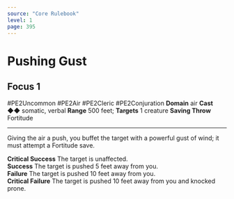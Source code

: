 ```yaml
---
source: "Core Rulebook"
level: 1
page: 395
---
```


# Pushing Gust
## Focus 1
#PE2Uncommon #PE2Air #PE2Cleric #PE2Conjuration 
**Domain** air
**Cast** ◆◆ somatic, verbal
**Range** 500 feet; **Targets** 1 creature
**Saving Throw** Fortitude

-----
Giving the air a push, you buffet the target with a powerful gust of wind; it must attempt a Fortitude save.  

**Critical Success** The target is unaffected.  
**Success** The target is pushed 5 feet away from you.  
**Failure** The target is pushed 10 feet away from you.  
**Critical Failure** The target is pushed 10 feet away from you and knocked prone.